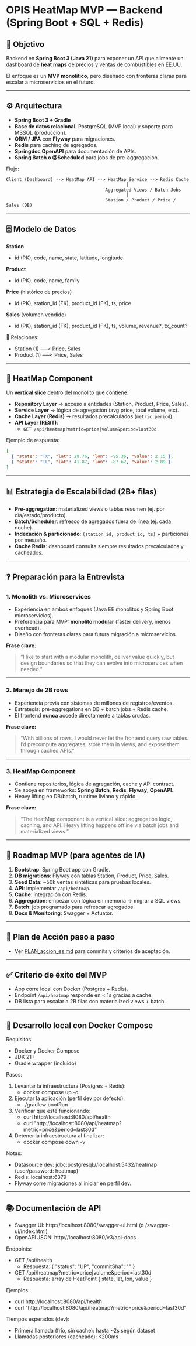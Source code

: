 # OPIS HeatMap MVP — Backend (Spring Boot + SQL + Redis)

## 🎯 Objetivo
Backend en **Spring Boot 3 (Java 21)** para exponer un API que alimente un dashboard de **heat maps** de precios y ventas de combustibles en EE.UU.

El enfoque es un **MVP monolítico**, pero diseñado con fronteras claras para escalar a microservicios en el futuro.

---

## ⚙️ Arquitectura

- **Spring Boot 3 + Gradle**
- **Base de datos relacional**: PostgreSQL (MVP local) y soporte para MSSQL (producción).
- **ORM / JPA** con **Flyway** para migraciones.
- **Redis** para caching de agregados.
- **Springdoc OpenAPI** para documentación de APIs.
- **Spring Batch o @Scheduled** para jobs de pre-aggregación.

Flujo:
```
Client (Dashboard) --> HeatMap API --> HeatMap Service --> Redis Cache
                                              │
                                      Aggregated Views / Batch Jobs
                                              │
                                      Station / Product / Price / Sales (DB)
```

---

## 🗄️ Modelo de Datos

**Station**
- id (PK), code, name, state, latitude, longitude  

**Product**
- id (PK), code, name, family  

**Price** (histórico de precios)
- id (PK), station_id (FK), product_id (FK), ts, price  

**Sales** (volumen vendido)
- id (PK), station_id (FK), product_id (FK), ts, volume, revenue?, tx_count?  

🔗 Relaciones:
- Station (1) ──< Price, Sales  
- Product (1) ──< Price, Sales  

---

## 🧩 HeatMap Component

Un **vertical slice** dentro del monolito que contiene:
- **Repository Layer** → acceso a entidades (Station, Product, Price, Sales).
- **Service Layer** → lógica de agregación (avg price, total volume, etc).
- **Cache Layer (Redis)** → resultados precalculados (`metric:period`).
- **API Layer (REST)**:
  - `GET /api/heatmap?metric=price|volume&period=last30d`

Ejemplo de respuesta:
```json
[
  { "state": "TX", "lat": 29.76, "lon": -95.36, "value": 2.15 },
  { "state": "IL", "lat": 41.87, "lon": -87.62, "value": 2.09 }
]
```

---

## 📊 Estrategia de Escalabilidad (2B+ filas)

- **Pre-aggregation**: materialized views o tablas resumen (ej. por día/estado/producto).
- **Batch/Scheduler**: refresco de agregados fuera de línea (ej. cada noche).
- **Indexación & particionado**: `(station_id, product_id, ts)` + particiones por mes/año.
- **Cache Redis**: dashboard consulta siempre resultados precalculados y cacheados.

---

## ❓ Preparación para la Entrevista

### 1. Monolith vs. Microservices
- Experiencia en ambos enfoques (Java EE monolitos y Spring Boot microservicios).
- Preferencia para MVP: **monolito modular** (faster delivery, menos overhead).
- Diseño con fronteras claras para futura migración a microservicios.

**Frase clave:**  
> “I like to start with a modular monolith, deliver value quickly, but design boundaries so that they can evolve into microservices when needed.”

---

### 2. Manejo de 2B rows
- Experiencia previa con sistemas de millones de registros/eventos.
- Estrategia: pre-aggregations en DB + batch jobs + Redis cache.
- El frontend **nunca** accede directamente a tablas crudas.

**Frase clave:**  
> “With billions of rows, I would never let the frontend query raw tables. I’d precompute aggregates, store them in views, and expose them through cached APIs.”

---

### 3. HeatMap Component
- Contiene repositorios, lógica de agregación, cache y API contract.
- Se apoya en frameworks: **Spring Batch**, **Redis**, **Flyway**, **OpenAPI**.
- Heavy lifting en DB/batch, runtime liviano y rápido.

**Frase clave:**  
> “The HeatMap component is a vertical slice: aggregation logic, caching, and API. Heavy lifting happens offline via batch jobs and materialized views.”

---

## 🚀 Roadmap MVP (para agentes de IA)

1. **Bootstrap**: Spring Boot app con Gradle.  
2. **DB migrations**: Flyway con tablas Station, Product, Price, Sales.  
3. **Seed Data**: ~50k ventas sintéticas para pruebas locales.  
4. **API**: implementar `/api/heatmap`.  
5. **Cache**: integración con Redis.  
6. **Aggregation**: empezar con lógica en memoria → migrar a SQL views.  
7. **Batch**: job programado para refrescar agregados.  
8. **Docs & Monitoring**: Swagger + Actuator.

---

## 🧭 Plan de Acción paso a paso
- Ver [PLAN_accion_es.md](./PLAN_accion_es.md) para commits y criterios de aceptación.

---

## ✅ Criterio de éxito del MVP
- App corre local con Docker (Postgres + Redis).  
- Endpoint `/api/heatmap` responde en < 1s gracias a cache.  
- DB lista para escalar a 2B filas con materialized views + batch.  


---

## 🧪 Desarrollo local con Docker Compose

Requisitos:
- Docker y Docker Compose
- JDK 21+
- Gradle wrapper (incluido)

Pasos:
1. Levantar la infraestructura (Postgres + Redis):
   - docker compose up -d
2. Ejecutar la aplicación (perfil dev por defecto):
   - ./gradlew bootRun
3. Verificar que esté funcionando:
   - curl http://localhost:8080/api/health
   - curl "http://localhost:8080/api/heatmap?metric=price&period=last30d"
4. Detener la infraestructura al finalizar:
   - docker compose down -v

Notas:
- Datasource dev: jdbc:postgresql://localhost:5432/heatmap (user/password: heatmap)
- Redis: localhost:6379
- Flyway corre migraciones al iniciar en perfil dev.


---

## 📚 Documentación de API

- Swagger UI: http://localhost:8080/swagger-ui.html (o /swagger-ui/index.html)
- OpenAPI JSON: http://localhost:8080/v3/api-docs

Endpoints:
- GET /api/health
  - Respuesta: { "status": "UP", "commitSha": "<opcional>" }
- GET /api/heatmap?metric=price|volume&period=last30d
  - Respuesta: array de HeatPoint { state, lat, lon, value }

Ejemplos:
- curl http://localhost:8080/api/health
- curl "http://localhost:8080/api/heatmap?metric=price&period=last30d"

Tiempos esperados (dev):
- Primera llamada (frío, sin cache): hasta ~2s según dataset
- Llamadas posteriores (cacheado): <200ms
